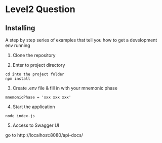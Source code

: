 # Level2 Question

## Installing

A step by step series of examples that tell you how to get a development env running

1. Clone the repository 


2. Enter to project directory

```
cd into the project folder
npm install
```


3. Create .env file & fill in with your mnemonic phase
```
mnemonicPhase = 'xxx xxx xxx'
```

4. Start the application

```
node index.js
```

5. Access to Swagger UI

  go to http://localhost:8080/api-docs/
